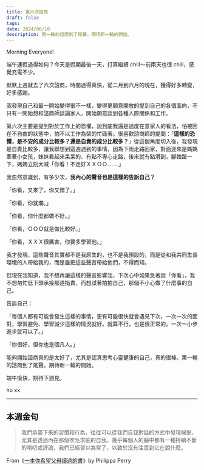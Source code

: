```yaml
---
title: 第六次諮商
draft: false
tags: 
date: 2024/06/10
description: 第一輪的諮商到了尾聲，期待新一輪的開始。
---
```

Morning Everyone!

端午連假過得如何？今天是假期最後一天，打算繼續 chill～前兩天也很 chill，感覺充電不少。

默默上週就去了六次諮商，時間過得真快，從二月到六月的現在，獲得好多轉變，好多感謝。

我發現自己和最一開始變得很不一樣，變得更願意開放的提到自己的各個面向，不只有一開始想和諮商師談論家人，開始願意談到各種人際關係和工作。

第六次主要是提到對於工作上的恐懼，說到底我還是過度在意家人的看法，怕被困在不自由的狀態中，怕不以工作為榮的忙碌著。很喜歡諮商師的提問：「**這樣的恐懼，是不安的成分比較多？還是自責的成分比較多？**」從這個角度切入後，我發現是自責比較多，讓我聯想到這週遇到的事情，因為下雨走路回家，對面迎來是媽媽牽著小女孩，妹妹看起來呆呆的、有點不專心走路，後來就有點滑到，腳踉蹌一下，媽媽立刻大喊「你看！不走好ＸＸＯＯ⋯⋯」

我忽然意識到，有多少次，**我內心的聲音也是這樣的告訴自己？**

「你看，又來了，你又錯了。」

「你看，你就爛。」

「你看，你什麼都做不好。」

「你看，ＯＯＯ就是做比較好。」

「你看，ＸＸＸ很厲害，你要多學習他。」

我才發現，這些聲音其實都不是我原生的，也不是我預設的，而是從和我共同生長環境的人帶給我的，而是誰把這些聲音帶給他們，不得而知。

但現在我知道，我不想再讓這樣的聲音影響我，下次心中如果急著說「你看」，我不想匆忙低下頭承接那道指責，而想試著拍拍自己，那個不小心做了什麼事的自己。

告訴自己：

「每個人都有可能會發生這樣的事情，更有可能很快就會遇見下次，一次一次的面對，學習避免、學習減少這樣的情況就好。就算不行，也是很正常的，一次一小步進步就可以了。」

「你很好，但你也是個凡人。」

能夠開始諮商真的是太好了，尤其是認真思考心靈健康的自己，真的很棒。第一輪的諮商到了尾聲，期待新一輪的開始。

端午愉快，期待下週見。

hu xx

---

## 本週金句

> 我們承襲下來的習慣和行為，往往可以從我們自我對話的方式中發現端倪，尤其是透過內在那個吹毛求疵的自我。幾乎每個人的腦中都有一種持續不斷的嘮叨或評論，我們已經習以為常了，以致於沒有注意到它在說什麼。

From《[​一本你希望父母讀過的書​](https://r10.to/hkYQ88)》by Philippa Perry

